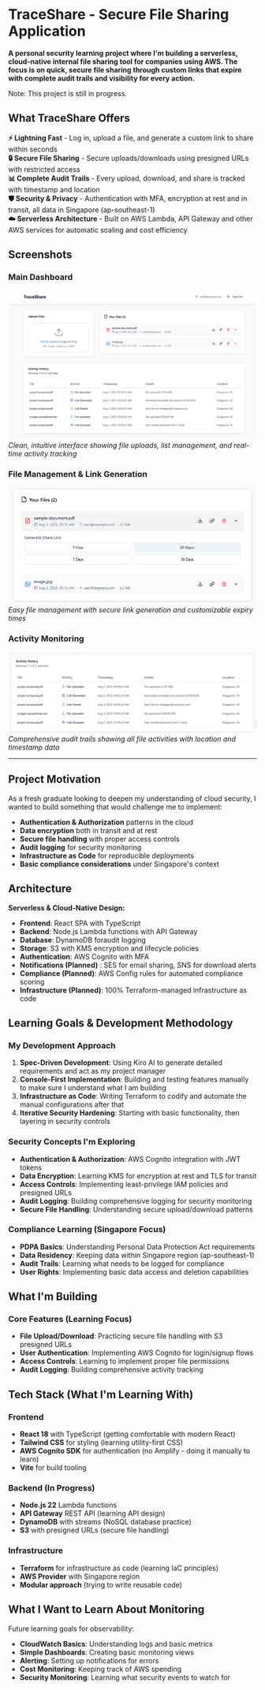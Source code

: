 # TraceShare - Secure File Sharing Application

**A personal security learning project where I'm building a serverless, cloud-native internal file sharing tool for companies using AWS. The focus is on quick, secure file sharing through custom links that expire with complete audit trails and visibility for every action.**

Note: This project is still in progress.

## What TraceShare Offers

**⚡ Lightning Fast** - Log in, upload a file, and generate a custom link to share within seconds  
**🔒 Secure File Sharing** - Secure uploads/downloads using presigned URLs with restricted access  
**📊 Complete Audit Trails** - Every upload, download, and share is tracked with timestamp and location  
**🛡️ Security & Privacy** - Authentication with MFA, encryption at rest and in transit, all data in Singapore (ap-southeast-1)  
**☁️ Serverless Architecture** - Built on AWS Lambda, API Gateway and other AWS services for automatic scaling and cost efficiency  

## Screenshots

### Main Dashboard
![TraceShare Homepage](docs/screenshots/homepage-dashboard.png)
*Clean, intuitive interface showing file uploads, list management, and real-time activity tracking*

### File Management & Link Generation
![File Management](docs/screenshots/file-management.png)
*Easy file management with secure link generation and customizable expiry times*

### Activity Monitoring
![Activity Tracking](docs/screenshots/activity-table.png)
*Comprehensive audit trails showing all file activities with location and timestamp data*

---

## Project Motivation
As a fresh graduate looking to deepen my understanding of cloud security, I wanted to build something that would challenge me to implement:
- **Authentication & Authorization** patterns in the cloud
- **Data encryption** both in transit and at rest
- **Secure file handling** with proper access controls
- **Audit logging** for security monitoring
- **Infrastructure as Code** for reproducible deployments
- **Basic compliance considerations** under Singapore's context

## Architecture

**Serverless & Cloud-Native Design:**
- **Frontend**: React SPA with TypeScript
- **Backend**: Node.js Lambda functions with API Gateway
- **Database**: DynamoDB foraudit logging
- **Storage**: S3 with KMS encryption and lifecycle policies
- **Authentication**: AWS Cognito with MFA
- **Notifications (Planned)** : SES for email sharing, SNS for download alerts
- **Compliance (Planned)**: AWS Config rules for automated compliance scoring
- **Infrastructure (Planned)**: 100% Terraform-managed infrastructure as code

## Learning Goals & Development Methodology

### My Development Approach
1. **Spec-Driven Development**: Using Kiro AI to generate detailed requirements and act as my project manager
2. **Console-First Implementation**: Building and testing features manually to make sure I understand what I am building
3. **Infrastructure as Code**: Writing Terraform to codify and automate the manual configurations after that
4. **Iterative Security Hardening**: Starting with basic functionality, then layering in security controls

### Security Concepts I'm Exploring
- **Authentication & Authorization**: AWS Cognito integration with JWT tokens
- **Data Encryption**: Learning KMS for encryption at rest and TLS for transit
- **Access Controls**: Implementing least-privilege IAM policies and presigned URLs
- **Audit Logging**: Building comprehensive logging for security monitoring
- **Secure File Handling**: Understanding secure upload/download patterns

### Compliance Learning (Singapore Focus)
- **PDPA Basics**: Understanding Personal Data Protection Act requirements
- **Data Residency**: Keeping data within Singapore region (ap-southeast-1)
- **Audit Trails**: Learning what needs to be logged for compliance
- **User Rights**: Implementing basic data access and deletion capabilities

## What I'm Building

### Core Features (Learning Focus)
- **File Upload/Download**: Practicing secure file handling with S3 presigned URLs
- **User Authentication**: Implementing AWS Cognito for login/signup flows
- **Access Controls**: Learning to implement proper file permissions
- **Audit Logging**: Building comprehensive activity tracking

## Tech Stack (What I'm Learning With)

### Frontend
- **React 18** with TypeScript (getting comfortable with modern React)
- **Tailwind CSS** for styling (learning utility-first CSS)
- **AWS Cognito SDK** for authentication (no Amplify - doing it manually to learn)
- **Vite** for build tooling

### Backend (In Progress)
- **Node.js 22** Lambda functions 
- **API Gateway** REST API (learning API design)
- **DynamoDB** with streams (NoSQL database practice)
- **S3** with presigned URLs (secure file handling)

### Infrastructure
- **Terraform** for infrastructure as code (learning IaC principles)
- **AWS Provider** with Singapore region
- **Modular approach** (trying to write reusable code)

## What I Want to Learn About Monitoring

Future learning goals for observability:
- **CloudWatch Basics**: Understanding logs and basic metrics
- **Simple Dashboards**: Creating basic monitoring views
- **Alerting**: Setting up notifications for errors
- **Cost Monitoring**: Keeping track of AWS spending
- **Security Monitoring**: Learning what security events to watch for
